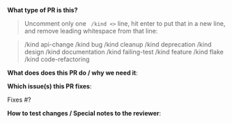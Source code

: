 **What type of PR is this?**
> Uncomment only one ` /kind <>` line, hit enter to put that in a new line, and remove leading whitespace from that line:

> /kind api-change
> /kind bug
> /kind cleanup
> /kind deprecation
> /kind design
> /kind documentation
> /kind failing-test
> /kind feature
> /kind flake
> /kind code-refactoring

**What does does this PR do / why we need it**:

**Which issue(s) this PR fixes**:

Fixes #?

**How to test changes / Special notes to the reviewer**:
